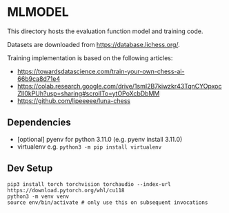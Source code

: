 # MLMODEL

This directory hosts the evaluation function model and training code. 

Datasets are downloaded from https://database.lichess.org/.

Training implementation is based on the following articles:

 * https://towardsdatascience.com/train-your-own-chess-ai-66b9ca8d71e4
 * https://colab.research.google.com/drive/1smI2B7kiwzkr43TqnCYOpxocZlI0kPUh?usp=sharing#scrollTo=ytOPoXcbDbMM
 * https://github.com/lipeeeee/luna-chess

## Dependencies
 
 * [optional] pyenv for python 3.11.0 (e.g. pyenv install 3.11.0)
 * virtualenv e.g. `python3 -m pip install virtualenv`

## Dev Setup

```
pip3 install torch torchvision torchaudio --index-url https://download.pytorch.org/whl/cu118
python3 -m venv venv
source env/bin/activate # only use this on subsequent invocations
```
